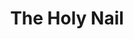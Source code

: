 ---
layout: post
title: The Holy Nail
description: all the stuff that goes on this burger
price: $12.50
type: burger
gravatar: https://gravatar.com/avatar/4d4cc105958cfeec20de31c34a6a3a15?s=150
postFooter: Additional information, and maybe a <a href="#">link or two</a>
---